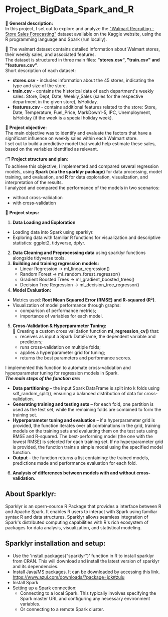 # Project_BigData_Spark_and_R

📌 **General description:**  
In this project, I set out to explore and analyze the ["Walmart Recruiting - Store Sales Forecasting"](https://www.kaggle.com/c/walmart-recruiting-store-sales-forecasting/data) dataset available on the Kaggle website, using the R programming language and Spark (run locally).  

📂 The walmart dataset contains detailed information about Walmart stores, their weekly sales, and associated features.   
The dataset is structured in three main files: **"stores.csv", "train.csv" and "features.csv"**.    
Short description of each dataset:
 + **stores.csv** - includes information about the 45 stores, indicating the type and size of the store.  
 + **train.csv** - contains the historical data of each department's weekly sales: Store, Dept, Date, Weekly_Sales (sales for the respective department in the given store), IsHoliday.  
 + **features.csv** - contains additional features related to the store: Store, Date, Temperature, Fuel_Price, MarkDown1-5, IPC, Unemployment, IsHoliday (if the week is a special holiday week).

🎯 **Project objective**:  
The main objective was to identify and evaluate the factors that have a significant influence on weekly sales within each Walmart store.  
I set out to build a predictive model that would help estimate these sales, based on the variables identified as relevant.

🗂️ **Project structure and plan**:  
To achieve this objective, I implemented and compared several regression models, using **Spark (via the sparklyr package)** for data processing, model training, and evaluation, and **R** for data exploration, visualization, and interpretation of the results.  
 I analyzed and compared the performance of the models in two scenarios:
* without cross-validation
* with cross-validation

📂 **Project steps:**  
1. **Data Loading and Exploration**
  - Loading data into Spark using sparklyr.  
  - Exploring data with familiar R functions for visualization and descriptive statistics: ggplot2, tidyverse, dplyr.
2. **Data Cleaning and Preprocessing data**  using sparklyr functions alongside tidyverse tools.
3. **Building and training regression models:**  
   - Linear Regression → ml_linear_regression()  
   - Random Forest → ml_random_forest_regressor()  
   - Gradient Boosted Trees → ml_gradient_boosted_trees()  
   - Decision Tree Regression → ml_decision_tree_regressor()
4. **Model Evaluation:**  
 - Metrics used: **Root Mean Squared Error (RMSE) and R-squared (R²)**.  
 - Visualization of model performance through graphs:
   + comparison of performance metrics;
   + importance of variables for each model.
5. **Cross-Validation & Hyperparameter Tuning:**  
 🔄 Creating a custom cross validation function **ml_regression_cv()** that:  
   + receives as input a Spark DataFrame, the dependent variable and predictors;
   + runs cross-validation on multiple folds;
   + applies a hyperparameter grid for tuning;
   + returns the best parameters and performance scores.  

 I implemented this function to automate cross-validation and hyperparameter tuning for regression models in Spark.  
 ***The main steps of the function are:***   
+ **Data partitioning** – the input Spark DataFrame is split into k folds using sdf_random_split(), ensuring a balanced distribution of data for cross-validation.  
+ **Generating training and testing sets** – for each fold, one partition is used as the test set, while the remaining folds are combined to form the training set.  
+ **Hyperparameter tuning and evaluation** – if a hyperparameter grid is provided, the function iterates over all combinations in the grid, training models on the training sets and evaluating them on the test sets using RMSE and R-squared. The best-performing model (the one with the lowest RMSE) is selected for each training set. If no hyperparameter grid is provided, the function trains a simple model using the specified model function.
+ **Output** – the function returns a list containing: the trained models, predictions made and performance evaluation for each fold.  

 6. **Analysis of differences between models with and without cross-validation.**

## About Sparklyr:  
Sparklyr is an  opern-source R Package that provides a interface between R and Apache Spark. It enables R users to interact with Spark using familiar syntax R and data structures. Sparklyr allows seamless integration of Spark's distributed computing capabilities with R's rich ecosystem of packages for data analysis, visualization, and statistical modeling.  

## Sparklyr installation and setup:  
* Use the 'install.packages("sparklyr")' function in R to install sparklyr from CRAN. This will download and install the latest version of sparklyr and its dependencies.   
*	Install Java/MS packages. It can be downloaded by accessing this link. https://www.azul.com/downloads/?package=jdk#zulu  
* Install Spark  
* Setting up a Spark connection:  
  + Connecting to a local Spark. This typically involves specifying the Spark master URL and configuring any necessary environment variables.  
  + Or connecting to a remote Spark cluster. 


